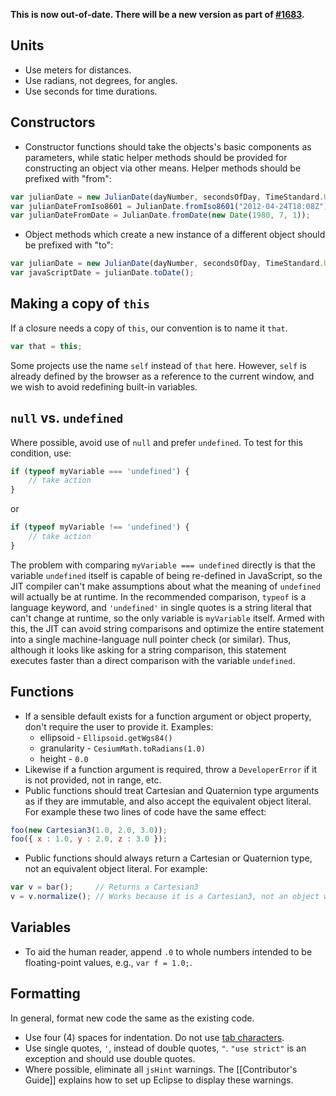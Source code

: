 **This is now out-of-date.  There will be a new version as part of [#1683](https://github.com/AnalyticalGraphicsInc/cesium/issues/1683).**

## Units

* Use meters for distances.
* Use radians, not degrees, for angles.
* Use seconds for time durations.

## Constructors

* Constructor functions should take the objects's basic components as parameters, while static helper methods should be provided for constructing an object via other means.  Helper methods should be prefixed with "from":

```javascript
var julianDate = new JulianDate(dayNumber, secondsOfDay, TimeStandard.UTC);
var julianDateFromIso8601 = JulianDate.fromIso8601("2012-04-24T18:08Z");
var julianDateFromDate = JulianDate.fromDate(new Date(1980, 7, 1));
```

* Object methods which create a new instance of a different object should be prefixed with "to":

```javascript
var julianDate = new JulianDate(dayNumber, secondsOfDay, TimeStandard.UTC);
var javaScriptDate = julianDate.toDate();
```

## Making a copy of `this`

If a closure needs a copy of `this`, our convention is to name it `that`.

```javascript
var that = this;
```

Some projects use the name `self` instead of `that` here.  However, `self` is already defined by the browser as a reference to the current window, and we wish to avoid redefining built-in variables.

## `null` vs. `undefined`

Where possible, avoid use of `null` and prefer `undefined`.  To test for this condition, use:

```javascript
if (typeof myVariable === 'undefined') {
    // take action
}
```

or

```javascript
if (typeof myVariable !== 'undefined') {
    // take action
}
```

The problem with comparing `myVariable === undefined` directly is that the variable `undefined` itself
is capable of being re-defined in JavaScript, so the JIT compiler can't make assumptions about what the
meaning of `undefined` will actually be at runtime.  In the recommended comparison, `typeof` is a language keyword, and
`'undefined'` in single quotes is a string literal that can't change at runtime, so the only variable is
`myVariable` itself.  Armed with this, the JIT can avoid string comparisons and optimize the entire statement
into a single machine-language null pointer check (or similar).  Thus, although it looks like asking for a string
comparison, this statement executes faster than a direct comparison with the variable `undefined`.

## Functions

* If a sensible default exists for a function argument or object property, don't require the user to provide it.  Examples:
   * ellipsoid - `Ellipsoid.getWgs84()`
   * granularity - `CesiumMath.toRadians(1.0)`
   * height - `0.0`
* Likewise if a function argument is required, throw a `DeveloperError` if it is not provided, not in range, etc.
* Public functions should treat Cartesian and Quaternion type arguments as if they are immutable, and also accept the equivalent object literal.  For example these two lines of code have the same effect:

```javascript
foo(new Cartesian3(1.0, 2.0, 3.0));
foo({ x : 1.0, y : 2.0, z : 3.0 });
```

* Public functions should always return a Cartesian or Quaternion type, not an equivalent object literal.  For example:

```javascript
var v = bar();     // Returns a Cartesian3
v = v.normalize(); // Works because it is a Cartesian3, not an object with just x, y, and z properties
```

## Variables

* To aid the human reader, append `.0` to whole numbers intended to be floating-point values, e.g., `var f = 1.0;`.

## Formatting

In general, format new code the same as the existing code.

* Use four (4) spaces for indentation.  Do not use [tab characters](http://www.jwz.org/doc/tabs-vs-spaces.html).
* Use single quotes, `'`, instead of double quotes, `"`.  `"use strict"` is an exception and should use double quotes.
* Where possible, eliminate all `jsHint` warnings.  The [[Contributor's Guide]] explains how to set up Eclipse to display these warnings.
